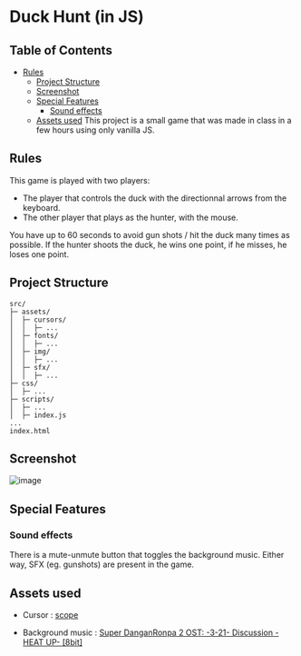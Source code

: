 # Duck Hunt (in JS)

## Table of Contents

* [Rules](#rules)
  * [Project Structure](#project-structure)
  * [Screenshot](#screenshot)
  * [Special Features](#special-features)
    * [Sound effects](#sound-effects)
  * [Assets used](#assets-used)
This project is a small game that was made in class in a few hours using only vanilla JS.

## Rules

This game is played with two players:

* The player that controls the duck with the directionnal arrows from the keyboard.
* The other player that plays as the hunter, with the mouse.

You have up to 60 seconds to avoid gun shots / hit the duck many times as possible. If the hunter shoots the duck, he wins one point, if he misses, he loses one point.

## Project Structure

```tree
src/
├─ assets/
│  ├─ cursors/
│  │  ├─ ...
│  ├─ fonts/
│  │  ├─ ...
│  ├─ img/
│  │  ├─ ...
│  ├─ sfx/
│  │  ├─ ...
├─ css/
│  ├─ ...
├─ scripts/
│  ├─ ...
│  ├─ index.js
...
index.html
```

## Screenshot

![image](https://user-images.githubusercontent.com/56207146/156078518-5e83f402-b37e-43f6-936e-2ad91279f85d.png)

## Special Features

### Sound effects

There is a mute-unmute button that toggles the background music. Either way, SFX (eg. gunshots) are present in the game.

## Assets used
* Cursor :
[scope](https://www.cursor.cc/?action=icon&file_id=92498)

* Background music :
[Super DanganRonpa 2 OST: -3-21- Discussion -HEAT UP- [8bit]](https://www.youtube.com/watch?v=Hltx4jQ4444)
